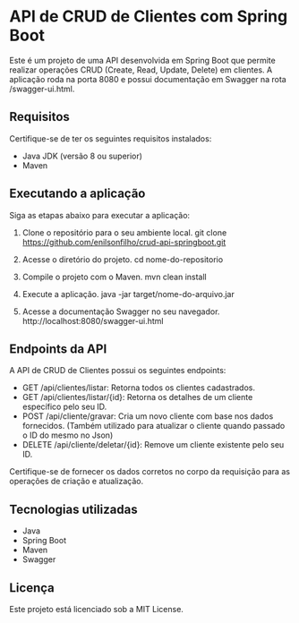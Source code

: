 # API de CRUD de Clientes com Spring Boot

Este é um projeto de uma API desenvolvida em Spring Boot que permite realizar operações CRUD (Create, Read, Update, Delete) em clientes. A aplicação roda na porta 8080 e possui documentação em Swagger na rota /swagger-ui.html.

## Requisitos

Certifique-se de ter os seguintes requisitos instalados:

- Java JDK (versão 8 ou superior)
- Maven

## Executando a aplicação

Siga as etapas abaixo para executar a aplicação:

1. Clone o repositório para o seu ambiente local.
git clone https://github.com/enilsonfilho/crud-api-springboot.git

2. Acesse o diretório do projeto.
cd nome-do-repositorio

3. Compile o projeto com o Maven.
mvn clean install

4. Execute a aplicação.
java -jar target/nome-do-arquivo.jar

5. Acesse a documentação Swagger no seu navegador.
http://localhost:8080/swagger-ui.html

## Endpoints da API

A API de CRUD de Clientes possui os seguintes endpoints:

- GET /api/clientes/listar: Retorna todos os clientes cadastrados.
- GET /api/clientes/listar/{id}: Retorna os detalhes de um cliente específico pelo seu ID.
- POST /api/cliente/gravar: Cria um novo cliente com base nos dados fornecidos. (Também utilizado para atualizar o cliente quando passado o ID do mesmo no Json)
- DELETE /api/cliente/deletar/{id}: Remove um cliente existente pelo seu ID.

Certifique-se de fornecer os dados corretos no corpo da requisição para as operações de criação e atualização.

## Tecnologias utilizadas

- Java
- Spring Boot
- Maven
- Swagger

## Licença

Este projeto está licenciado sob a MIT License.
